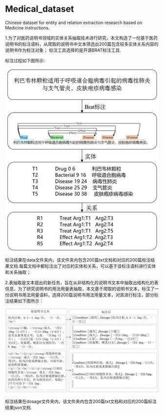 # Medical_dataset
Chinese dataset for entity and relation extraction research based on Medicine instructions.


1.为了对医药说明书领域的实体关系抽取技术进行研究，本文构造了一份基于医药说明书的标注语料，从爬取的说明书中文本筛选出200篇包含较多实体关系内容的说明书作为标注对象；
  标注工具选择的是开源BRAT标注工具.
  
 
  标注过程如下图所示:
  
  
  ![Image text](https://github.com/yangsha/Medical_dataset/blob/master/1.jpg)
  
  
  标注结果在data文件夹内，该文件夹内包含200篇txt文档和对应的200篇标注结果文档.每篇文档中都标注出了对应的实体和关系，可以基于该标注语料进行实体和关系抽取；
  
  
 2.表抽取是文本提出的新任务，旨在从非结构化的说明书文本中抽取出结构化的表信息，为了研究说明书的用法用量表抽取，本文基于爬取的说明书文本，标注了一份说明书用法用量语料，选择200篇说明书用法用量文本，对其进行标注，部分标注结果如下图所示：
 
  ![Image text](https://github.com/yangsha/Medical_dataset/blob/master/2.jpg)
 
  
   标注结果在dosage文件夹内，该文件夹内包含200篇txt文档和对应的200篇标注结果json文档.
   
  
  
  
  
  
   
   
